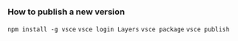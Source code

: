 ### How to publish a new version

`npm install -g vsce`
`vsce login Layers`
`vsce package`
`vsce publish`